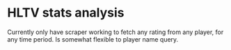 # HLTV stats analysis

Currently only have scraper working to fetch any rating from any player, for any time period. Is somewhat flexible to player name query.